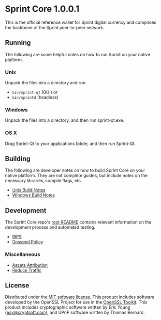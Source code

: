 Sprint Core 1.0.0.1
=====================

This is the official reference wallet for Sprint digital currency and comprises the backbone of the Sprint peer-to-peer network. 

Running
---------------------
The following are some helpful notes on how to run Sprint on your native platform.

### Unix

Unpack the files into a directory and run:

- `bin/sprint-qt` (GUI) or
- `bin/sprintd` (headless)

### Windows

Unpack the files into a directory, and then run sprint-qt.exe.

### OS X

Drag Sprint-Qt to your applications folder, and then run Sprint-Qt.


Building
---------------------
The following are developer notes on how to build Sprint Core on your native platform. They are not complete guides, but include notes on the necessary libraries, compile flags, etc.
- [Unix Build Notes](build-unix.md)
- [Windows Build Notes](build-windows.md)


Development
---------------------
The Sprint Core repo's [root README](/README.md) contains relevant information on the development process and automated testing.
- [BIPS](bips.md)
- [Dnsseed Policy](dnsseed-policy.md)

### Miscellaneous
- [Assets Attribution](assets-attribution.md)
- [Reduce Traffic](reduce-traffic.md)

License
---------------------
Distributed under the [MIT software license](/COPYING).
This product includes software developed by the OpenSSL Project for use in the [OpenSSL Toolkit](https://www.openssl.org/). This product includes
cryptographic software written by Eric Young ([eay@cryptsoft.com](mailto:eay@cryptsoft.com)), and UPnP software written by Thomas Bernard.

